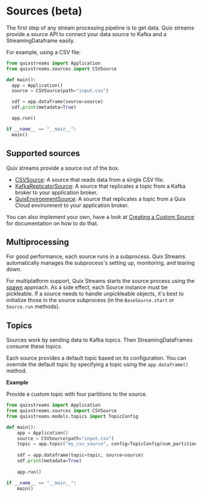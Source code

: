# Sources (beta)

The first step of any stream processing pipeline is to get data. Quix streams provide a source API to connect your data source to Kafka and a StreamingDataframe easily.

For example, using a CSV file:

```python
from quixstreams import Application
from quixstreams.sources import CSVSource

def main():
  app = Application()
  source = CSVSource(path="input.csv")

  sdf = app.dataframe(source=source)
  sdf.print(metadata=True)

  app.run()

if __name__ == "__main__":
  main()
```

## Supported sources

Quix streams provide a source out of the box.

* [CSVSource](./csv-source.md): A source that reads data from a single CSV file.
* [KafkaReplicatorSource](./kafka-source.md): A source that replicates a topic from a Kafka broker to your application broker.
* [QuixEnvironmentSource](./quix-source.md): A source that replicates a topic from a Quix Cloud environment to your application broker.

You can also implement your own, have a look at [Creating a Custom Source](custom-sources.md) for documentation on how to do that.

## Multiprocessing

For good performance, each source runs in a subprocess. Quix Streams automatically manages the subprocess's setting up, monitoring, and tearing down. 

For multiplatform support, Quix Streams starts the source process using the [spawn](https://docs.python.org/3/library/multiprocessing.html#contexts-and-start-methods) approach. As a side effect, each Source instance must be pickleable. If a source needs to handle unpickleable objects, it's best to initialize those in the source subprocess (in the `BaseSource.start` or `Source.run` methods).  

## Topics

Sources work by sending data to Kafka topics. Then StreamingDataFrames consume these topics.

Each source provides a default topic based on its configuration. You can override the default topic by specifying a topic using the `app.dataframe()` method. 

**Example**

Provide a custom topic with four partitions to the source. 

```python
from quixstreams import Application
from quixstreams.sources import CSVSource
from quixstreams.models.topics import TopicConfig

def main():
    app = Application()
    source = CSVSource(path="input.csv")
    topic = app.topic("my_csv_source", config=TopicConfig(num_partitions=4, replication_factor=1))
    
    sdf = app.dataframe(topic=topic, source=source)
    sdf.print(metadata=True)
    
    app.run()

if __name__ == "__main__":
    main()
```
